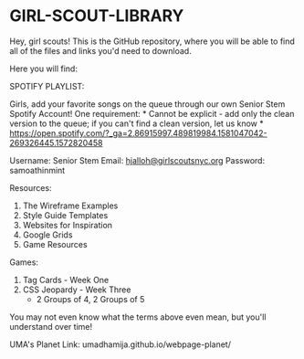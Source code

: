 # GIRL-SCOUT-LIBRARY
Hey, girl scouts! This is the GitHub repository, where you will be able to find all of the files and links you'd need to download.

Here you will find:

SPOTIFY PLAYLIST:

Girls, add your favorite songs on the queue through our own Senior Stem Spotify Account!
One requirement:
    * Cannot be explicit - add only the clean version to the queue; if you can't find a clean version, let us know
    * https://open.spotify.com/?_ga=2.86915997.489819984.1581047042-269326445.1572820458
    
Username: Senior Stem
Email: hjalloh@girlscoutsnyc.org
Password: samoathinmint
    


Resources:
1) The Wireframe Examples
2) Style Guide Templates
3) Websites for Inspiration
4) Google Grids
5) Game Resources


Games:
1) Tag Cards - Week One
2) CSS Jeopardy - Week Three
    - 2 Groups of 4, 2 Groups of 5

You may not even know what the terms above even mean, but you'll understand over time!


UMA's Planet Link: umadhamija.github.io/webpage-planet/
